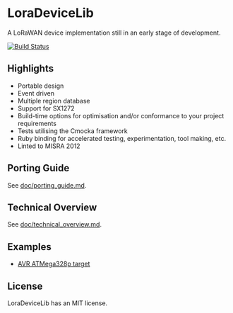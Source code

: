 LoraDeviceLib
=============

A LoRaWAN device implementation still in an early stage of development.

[![Build Status](https://travis-ci.org/cjhdev/lora_device_lib.svg?branch=master)](https://travis-ci.org/cjhdev/lora_device_lib)

## Highlights

- Portable design
- Event driven
- Multiple region database
- Support for SX1272
- Build-time options for optimisation and/or conformance to your project requirements
- Tests utilising the Cmocka framework
- Ruby binding for accelerated testing, experimentation, tool making, etc.
- Linted to MISRA 2012

## Porting Guide

See [doc/porting_guide.md](doc/porting_guide.md).

## Technical Overview

See [doc/technical_overview.md](doc/technical_overview.md).

## Examples

- [AVR ATMega328p target](examples/mega_demo)

## License

LoraDeviceLib has an MIT license. 

